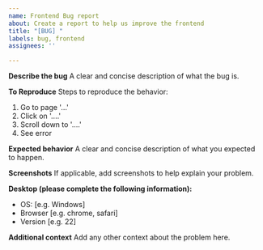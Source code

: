 ```yaml
---
name: Frontend Bug report
about: Create a report to help us improve the frontend
title: "[BUG] "
labels: bug, frontend
assignees: ''

---
```


**Describe the bug**
A clear and concise description of what the bug is.

**To Reproduce**
Steps to reproduce the behavior:
1. Go to page '...'
2. Click on '....'
3. Scroll down to '....'
4. See error

**Expected behavior**
A clear and concise description of what you expected to happen.

**Screenshots**
If applicable, add screenshots to help explain your problem.

**Desktop (please complete the following information):**
 - OS: [e.g. Windows]
 - Browser [e.g. chrome, safari]
 - Version [e.g. 22]

**Additional context**
Add any other context about the problem here.

